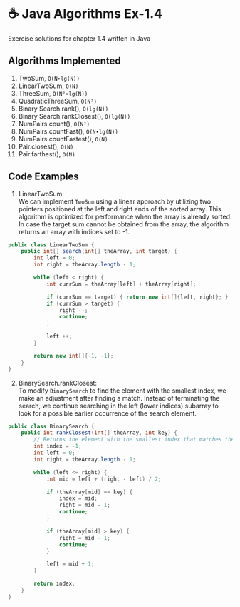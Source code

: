 # ☕ Java Algorithms Ex-1.4
Exercise solutions for chapter 1.4 written in Java

## Algorithms Implemented
1. TwoSum, `O(N∙lg(N))`
2. LinearTwoSum, `O(N)`
3. ThreeSum, `O(N²∙lg(N))`
4. QuadraticThreeSum, `O(N²)`
5. Binary Search.rank(), `O(lg(N))`
6. Binary Search.rankClosest(), `O(lg(N))`
7. NumPairs.count(), `O(N²)`
8. NumPairs.countFast(), `O(N∙lg(N))`
9. NumPairs.countFastest(), `O(N)`
10. Pair.closest(), `O(N)`
11. Pair.farthest(), `O(N)`

## Code Examples
1. LinearTwoSum:  
   We can implement `TwoSum` using a linear approach by utilizing two pointers positioned at the left and right ends of the sorted array. This algorithm is optimized for performance when the array is already sorted. In case the target sum cannot be obtained from the array, the algorithm returns an array with indices set to -1.
   
```java
public class LinearTwoSum {
    public int[] search(int[] theArray, int target) {
        int left = 0;
        int right = theArray.length - 1;

        while (left < right) {
            int currSum = theArray[left] + theArray[right];

            if (currSum == target) { return new int[]{left, right}; }
            if (currSum > target) {
                right --;
                continue;
            }

            left ++;
        }

        return new int[]{-1, -1};
    }
}
```

2. BinarySearch.rankClosest:  
   To modify `BinarySearch` to find the element with the smallest index, we make an adjustment after finding a match. Instead of terminating the search, we continue searching in the left (lower indices) subarray to look for a possible earlier occurrence of the search element.
   
```java
public class BinarySearch {
    public int rankClosest(int[] theArray, int key) {
        // Returns the element with the smallest index that matches the key
        int index = -1;
        int left = 0;
        int right = theArray.length - 1;

        while (left <= right) {
            int mid = left + (right - left) / 2;

            if (theArray[mid] == key) {
                index = mid;
                right = mid - 1;
                continue;
            }

            if (theArray[mid] > key) {
                right = mid - 1;
                continue;
            }

            left = mid + 1;
        }

        return index;
    }
}
```
